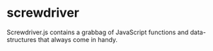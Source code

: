 screwdriver
===========

Screwdriver.js contains a grabbag of JavaScript functions and data-structures that always come in handy.